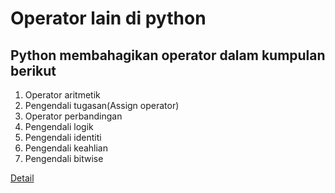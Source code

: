 # Operator lain di python

## Python membahagikan operator dalam kumpulan berikut

1. Operator aritmetik
2. Pengendali tugasan(Assign operator)
3. Operator perbandingan
4. Pengendali logik
5. Pengendali identiti
6. Pengendali keahlian
7. Pengendali bitwise

[Detail](https://www.w3schools.com/python/python_operators.asp)
